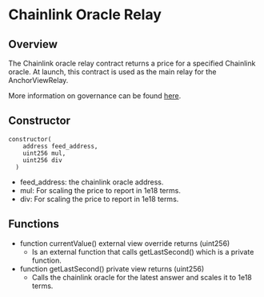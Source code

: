 # Chainlink Oracle Relay

## Overview
The Chainlink oracle relay contract returns a price for a specified Chainlink oracle. At launch, this contract is used as the main relay for the AnchorViewRelay. 

More information on governance can be found [here](../../../concepts/Borrowing/OracleSystem).

## Constructor
```
constructor(
    address feed_address,
    uint256 mul,
    uint256 div
  )
```
* feed_address: the chainlink oracle address.
* mul: For scaling the price to report in 1e18 terms.
* div: For scaling the price to report in 1e18 terms.

## Functions
* function currentValue() external view override returns (uint256)
    * Is an external function that calls getLastSecond() which is a private function.
* function getLastSecond() private view returns (uint256)
    * Calls the chainlink oracle for the latest answer and scales it to 1e18 terms.


